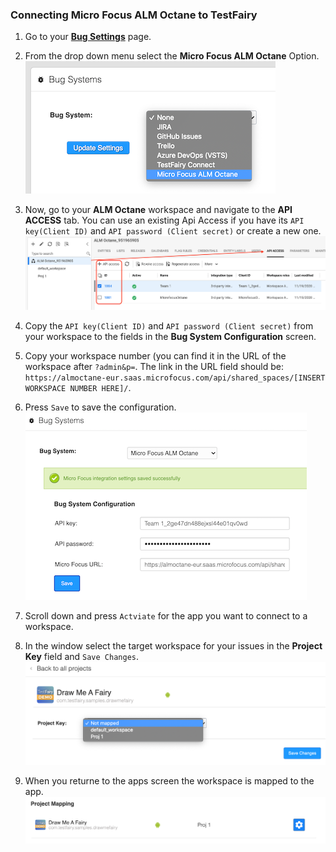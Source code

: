 ### Connecting Micro Focus ALM Octane to TestFairy

1. Go to your [__Bug Settings__](https://app.testfairy.com/settings/bug-system/) page.


2. From the drop down menu select the __Micro Focus ALM Octane__ Option.
![](/img/bug-tracking/ALM-1.png)


3. Now, go to your __ALM Octane__ workspace and navigate to the __API ACCESS__ tab. 
You can use an existing Api Access if you have its `API key(Client ID)` and `API password (Client secret)` or create a new one.
![](/img/bug-tracking/ALM-2.png)


4. Copy the `API key(Client ID)` and `API password (Client secret)` from your workspace to the fields in the __Bug System Configuration__ screen.


5. Copy your workspace number (you can find it in the URL of the workspace after `?admin&p=`.
The link in the URL field should be: `https://almoctane-eur.saas.microfocus.com/api/shared_spaces/[INSERT WORKSPACE NUMBER HERE]/`.


6. Press `Save` to save the configuration.
![](/img/bug-tracking/ALM-3.png)


7. Scroll down and press `Actviate` for the app you want to connect to a workspace.


8. In the window select the target workspace for your issues in the __Project Key__ field and `Save Changes`.
![](/img/bug-tracking/ALM-4.png)


9. When you returne to the apps screen the workspace is mapped to the app.
![](/img/bug-tracking/ALM-5.png) 
